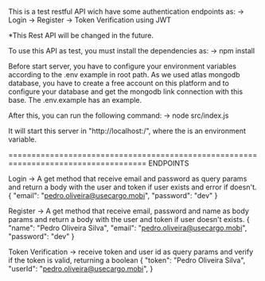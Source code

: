 This is a test restful API wich have some authentication endpoints as:
-> Login
-> Register
-> Token Verification using JWT


*This Rest API will be changed in the future.


To use this API as test, you must install the dependencies as:
-> npm install


Before start server, you have to configure your environment variables
according to the .env example in root path. As we used atlas mongodb database,
you have to create a free account on this platform and to configure your database
and get the mongodb link connection with this base. The .env.example has an example.


After this, you can run the following command:
-> node src/index.js


It will start this server in "http://localhost:<PORT>/", where the <PORT> 
is an environment variable.

====================================================================================
ENDPOINTS

Login -> A get method that receive email and password as query params and return a body with the user and token if 
user exists and error if doesn't.
{
  "email": "pedro.oliveira@usecargo.mobi",
  "password": "dev"
}


Register -> A get method that receive email, password and name as body params and return a body with the user and token if 
user doesn't exists.
{
	"name": "Pedro Oliveira Silva",
  "email": "pedro.oliveira@usecargo.mobi",
  "password": "dev"
}


Token Verification -> receive token and user id as query params and verify if the token is valid, returning a boolean
{
	"token": "Pedro Oliveira Silva",
  "userId": "pedro.oliveira@usecargo.mobi",
}
